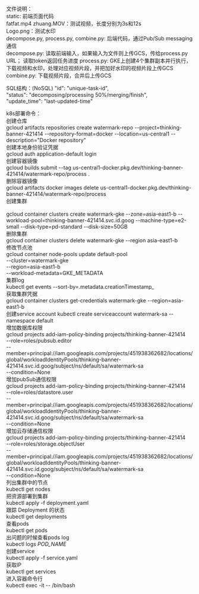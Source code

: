 文件说明：\
static: 前端页面代码\
fatfat.mp4 zhuang.MOV：测试视频，长度分别为3s和12s\
Logo.png：测试水印\
decompose.py, process.py, combine.py: 后端代码，通过Pub/Sub messaging通信\
decompose.py: 读取前端输入，如果输入为文件则上传GCS，传给process.py URL； 读取token返回任务进度
process.py: GKE上创建4个集群副本并行执行，下载视频和水印，处理对应视频片段，并把加好水印的视频片段上传GCS
combine.py: 下载视频片段，合并后上传GCS

SQL结构：(NoSQL)
"id": "unique-task-id",\
"status": "decomposing/processing 50%/merging/finish",\
"update_time": "last-updated-time"

k8s部署命令：\
创建仓库\
gcloud artifacts repositories create watermark-repo --project=thinking-banner-421414 --repository-format=docker --location=us-central1 --description="Docker repository"
\
创建本地身份验证凭据\
gcloud auth application-default login
\
创建容器镜像\
gcloud builds submit --tag us-central1-docker.pkg.dev/thinking-banner-421414/watermark-repo/process .
\
删除容器镜像\
gcloud artifacts docker images delete us-central1-docker.pkg.dev/thinking-banner-421414/watermark-repo/process
\
创建集群\
\
gcloud container clusters create watermark-gke --zone=asia-east1-b --workload-pool=thinking-banner-421414.svc.id.goog --machine-type=e2-small --disk-type=pd-standard --disk-size=50GB
\
删除集群\
gcloud container clusters delete watermark-gke --region asia-east1-b
\
修改节点池\
gcloud container node-pools update default-pool \
--cluster=watermark-gke \
--region=asia-east1-b \
--workload-metadata=GKE_METADATA
\
集群log\
kubectl get events --sort-by=.metadata.creationTimestamp_
\
获取集群凭据\
gcloud container clusters get-credentials watermark-gke --region=asia-east1-b
\
创建service account kubectl create serviceaccount watermark-sa --namespace default
\
增加数据库权限\
gcloud projects add-iam-policy-binding projects/thinking-banner-421414 \
--role=roles/pubsub.editor \
--member=principal://iam.googleapis.com/projects/451938362682/locations/global/workloadIdentityPools/thinking-banner-421414.svc.id.goog/subject/ns/default/sa/watermark-sa \
--condition=None
\
增加pubSub通信权限\
gcloud projects add-iam-policy-binding projects/thinking-banner-421414 \
--role=roles/datastore.user \
--member=principal://iam.googleapis.com/projects/451938362682/locations/global/workloadIdentityPools/thinking-banner-421414.svc.id.goog/subject/ns/default/sa/watermark-sa \
--condition=None
\
增加云存储通信权限\
gcloud projects add-iam-policy-binding projects/thinking-banner-421414 \
--role=roles/storage.objectUser \
--member=principal://iam.googleapis.com/projects/451938362682/locations/global/workloadIdentityPools/thinking-banner-421414.svc.id.goog/subject/ns/default/sa/watermark-sa \
--condition=None
\
列出集群中的节点\
kubectl get nodes
\
把资源部署到集群\
kubectl apply -f deployment.yaml
\
跟踪 Deployment 的状态\
kubectl get deployments
\
查看pods\
kubectl get pods
\
出问题的时候查看pods log\
kubectl logs _POD_NAME_
\
创建service\
kubectl apply -f service.yaml
\
获取IP\
kubectl get services
\
进入容器命令行\
kubectl exec -it <pod-name> -- /bin/bash